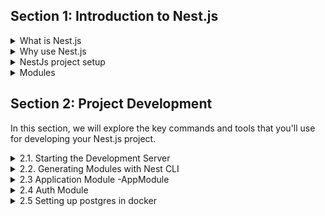 ## Section 1: Introduction to Nest.js
<details>
  <summary>What is Nest.js</summary>

# What is Nest.js?

Nest.js is a progressive Node.js framework for building efficient and scalable server-side applications. It is built on top of Express (by default) and uses TypeScript. Nest.js provides a level of abstraction above these common Node.js frameworks but also exposes their APIs to the developer. This allows for easy use of the myriad third-party modules available for each platform.


</details>

<details>
  <summary>Why use Nest.js</summary>

# Why Use Nest.js?

Nest.js offers several advantages making it a compelling choice for server-side development:

## Structure
Nest.js provides a clear and well-defined structure right from the start. This structure helps in organizing the application and makes it more maintainable in the long run.

## Modularity
The framework emphasizes modularity, allowing developers to break down their application into different modules. This makes the codebase more manageable and scalable.

## TypeScript
Nest.js is built with TypeScript support and encourages its use, although it still enables developers to write in pure JavaScript. TypeScript provides strong typing and object-oriented programming features, leading to more robust and error-free code.

## GraphQL Integration
Nest.js has excellent support for GraphQL, a powerful query language for APIs, and provides a straightforward way of building efficient and scalable APIs.

## Microservices
It is well-suited for building microservice architectures, offering various tools and features to handle inter-service communication effectively.

## RESTful API Development
Nest.js is a great choice for building RESTful APIs with its rich set of decorators and modules, simplifying the handling of HTTP requests and responses.

## Easy Documentation
With tools like Swagger, Nest.js makes it easy to document your APIs, which is essential for large-scale applications and teams.

## Popularity
Nest.js has been gaining popularity rapidly in the Node.js community due to its robust architecture and the convenience it offers. This popularity has led to a growing community and ecosystem, providing support and resources for developers.

</details>

<details>
  <summary>NestJs project setup</summary>

# NestJs project setup?

### installation
```shell
$ npm i -g @nestjs/cli
$ nest new project-name
```


</details>

<details>
  <summary>Modules</summary>

# What is Module?
[Link to Nest.js Modules Documentation](https://docs.nestjs.com/modules)

<details>
  <summary>Concept Module</summary>
  
 
  ### Key Points about Nest.js Modules:

- **Organization**: Modules are the primary way of organizing controllers, services, and other elements in Nest.js. Each module is a class decorated with `@Module()`.

- **Encapsulation**: They encapsulate providers (like services) and controllers, ensuring a clear and structured architecture. This means that everything that is related to a specific feature or functionality is bundled together.

- **Reusability**: You can easily reuse a module in different parts of your application, just like how you might reuse a set of tools for different projects.

- **Modularity**: This concept promotes a modular architecture, encouraging you to divide your application into distinct features with their boundaries. It's like building a Lego structure, where each block (or module) has its specific place and purpose.

- **Structure**: A typical module might include components like controllers to handle incoming requests, providers for business logic, and imports of other modules if needed.

### Example:

Here's a simple example of a Nest.js module:

```typescript
  import { Module } from '@nestjs/common';
  import { YourService } from './your.service';
  import { YourController } from './your.controller';

  @Module({
    imports: [],
    controllers: [YourController],
    providers: [YourService],
  })
  export class YourModule {}
```
In this example:

- `@Module()` is a decorator indicating that `YourModule` is a Nest.js module.

- Inside the `@Module()` decorator, `controllers` and `providers` are specified, which themselves are classes decorated with `@Controller()` and `@Injectable()` respectively.

## What is a Decorator?

A decorator in programming, particularly in Nest.js and other TypeScript-based frameworks, is a special kind of declaration that can be attached to a class declaration, method, accessor, property, or parameter. Decorators use the form `@expression`, where `expression` must evaluate to a function that will be called at runtime with information about the decorated declaration.

### Key Points about Decorators:

- **Metadata Attachment**: Decorators are a way to add metadata to your class, method, etc. This metadata can then be used to modify the behavior of your code at runtime.
  

  <details>
    <summary>Explain what is the metadata</summary>

    ## Understanding Metadata in Programming

  Metadata, in the context of programming and particularly in frameworks like Nest.js, refers to data that provides information about other data. It's akin to a set of instructions or details that describes the characteristics, properties, or features of your code elements. This concept is crucial in comprehending how decorators work in Nest.js and other TypeScript-based frameworks.

  ### Exploring Metadata in Programming:

  - **Description of Data**: Metadata is essentially data about data. To illustrate, consider a library where metadata about a book includes details like its title, author, publication date, and genre. In programming, metadata describes aspects such as the behavior of classes, methods, or properties.

  - **Role in Decorators**: In Nest.js, decorators leverage metadata to augment classes, methods, or properties with additional information. This information guides the framework in determining how to treat those elements. For instance, a decorator might inform Nest.js that a particular class functions as a controller and should handle HTTP requests.

  - **Runtime Influence**: Metadata can influence how your code behaves during runtime. The framework reads the metadata and takes specific actions based on it. For instance, metadata can dictate how dependency injection is managed or how routing is configured in a web application.

  - **Reflection**: TypeScript and Nest.js often utilize a feature called reflection to access and utilize metadata. Reflection is a programming mechanism that allows inspection and modification of the structure and behavior of your program at runtime.

  ### Example in Nest.js:

  Let's consider a simple controller in Nest.js:

  ```typescript
  import { Controller, Get } from '@nestjs/common';

  @Controller('users')
  export class UsersController {
    @Get()
    findAll() {
      //...
    }
  }
  ```
  Here's how metadata is applied in this scenario:

  - `@Controller('users')`: This decorator is used to associate metadata with the `UsersController` class, indicating that it serves as a controller for handling HTTP requests directed at the `/users` endpoint.

  - `@Get()`: This decorator is employed to associate metadata with the `findAll` method, explicitly specifying that it's intended to handle GET requests.

  </details>




- **Declarative Programming**: Decorators allow for a more declarative style of programming. Instead of explicitly writing code to handle certain behaviors, you can use decorators to manage this for you.

- **Common Uses in Nest.js**: In Nest.js, decorators are used for routing, dependency injection, module declaration, etc.

### Relationship between Decorators and Modules in Nest.js

In Nest.js, modules and decorators are closely related and work together to provide structure and functionality to your application.

- **Modules as Decorators**: The `@Module()` decorator is used to define a module. This decorator takes an object that can have properties like providers, controllers, imports, and exports. These properties tell Nest.js how to assemble the application.

- **Structural Organization**: Modules use decorators not just for their own definition, but also to organize other parts of the application. For example, controllers and services within a module use decorators like `@Controller()` and `@Injectable()` to declare their role within the module.

- **Dependency Injection**: The decorators in Nest.js, particularly within modules, facilitate dependency injection. This allows for loosely coupled design, enhancing modularity and maintainability of the application.

</details>
</details>



## Section 2: Project Development

In this section, we will explore the key commands and tools that you'll use for developing your Nest.js project.

<details>
  <summary>2.1. Starting the Development Server</summary>

### 2.1. Starting the Development Server

To kickstart your project development, you'll need to start the development server. The following command will be your go-to:

```bash
npm run start:dev
```

Running `npm run start:dev` will launch your Nest.js application in development mode, enabling features like hot-reloading for rapid development. This command is crucial for a smooth development workflow.

</details>


<details>
  <summary>2.2. Generating Modules with Nest CLI</summary>

### 2.2. Generating Modules with Nest CLI

[Nest CLI](https://docs.nestjs.com/cli/overview) (Command Line Interface) is a powerful tool for scaffolding various parts of your Nest.js application. One of the fundamental tasks in building your application is creating modules.

To generate a module, use the following Nest CLI command:

```bash
nest g module user
```
This command creates a new module named "user" with all the necessary files and boilerplate code. Modules are a fundamental concept in Nest.js for organizing your application into logical units, and this command helps you get started quickly.

### We will using `nest g module user` &  `nest g module bookmark` to create user and bookmark module

</details>

<details>
  <summary>2.3 Application Module -AppModule </summary>

### 2.3 Application Module (`AppModule`)

The `AppModule` is the main module of your Nest.js application. It defines the modules that your application depends on.

```typescript
import { Module } from '@nestjs/common';
import { AuthModule } from './auth/auth.module';
import { UserModule } from './user/user.module';
import { BookmarkModule } from './bookmark/bookmark.module';
import { PrismaModule } from './prisma/prisma.module';

@Module({
  imports: [AuthModule, UserModule, BookmarkModule, PrismaModule],
})
export class AppModule {}
```
**2.3.1 Auth Module (AuthModule)**
The AuthModule provides authentication-related features for your application.

**2.3.2 User Module (UserModule)**
The UserModule is responsible for managing user-related functionalities.

**2.3.3 Bookmark Module (BookmarkModule)**
The BookmarkModule handles bookmark-related operations in your application.

</details>

<details>
<summary>2.4 Auth Module</summary>

### 2.4 Auth Module

<details>
  <summary>The concept of Dependency Injection  </summary>

  ## What is Dependency Injection?

Dependency Injection (DI) is a design pattern used in software development to achieve Inversion of Control (IoC) between classes and their dependencies. Here's a simple way to understand it:

Imagine you're building a robot. Instead of hard-wiring all its parts, you design it so that you can plug in different components (like a battery, sensors, etc.). This makes your robot flexible and easier to upgrade or repair.

In programming, DI allows you to "inject" objects into a class, rather than having the class create the object itself. This makes your code more modular, testable, and maintainable.

### How Dependency Injection Works in Nest.js:

**Providers**: In Nest.js, services (also known as providers) are often the dependencies that get injected. These are classes annotated with the `@Injectable()` decorator.

**Injecting Providers**: When a class (like a controller) needs a service, Nest.js injects an instance of the service into the class. The controller doesn't need to know where the service comes from or how it's created.

**Modules and Providers**: The `@Module()` decorator is used to organize providers. It tells Nest.js which providers are available for injection and how they should be scoped.

### Example:

Here's a basic example of how dependency injection works in Nest.js:

```typescript
import { Injectable } from '@nestjs/common';

@Injectable()
export class YourService {
  doSomething(): string {
    return "Doing something!";
  }
}

import { Controller, Get } from '@nestjs/common';
import { YourService } from './your.service';

@Controller()
export class YourController {
  constructor(private yourService: YourService) {}

  @Get()
  getSomething(): string {
    return this.yourService.doSomething();
  }
}
```
### In this example:

- `YourService` is a provider (service).
- `YourController` is a consumer of `YourService`.
- Nest.js automatically injects an instance of `YourService` into `YourController` through the constructor. The controller can then use the service's methods.

### Benefits of Dependency Injection:

- **Loose Coupling**: Your classes don't depend on specific implementations of their dependencies, making them more flexible.

- **Easier Testing**: You can easily replace real services with mock objects in tests.

- **Modularity**: It encourages a modular structure, where different parts of your application can be developed and maintained independently.


</details>

### AuthService

```typescript
 import { Injectable } from '@nestjs/common';


@Injectable()
export class AuthService {
 signup(){
  return {msg: 'I have signed up'}
 }

 signin(){
  return {msg: 'I have signed in'}
 }

}

```

### AuthController

```typescript
import { Controller, Post } from '@nestjs/common';
import { AuthService } from './auth.service';

@Controller('auth')
export class AuthController {
  constructor(private authService: AuthService) {}

  @Post('signup')
  signup() {
    return this.authService.signup();
  }

  @Post('signin')
  signin() {
    return this.authService.signin();
  }
}

```

### AuthModule

```typescript
import { Module } from '@nestjs/common';
import { AuthController } from './auth.controller';
import { AuthService } from './auth.service';

@Module({
  controllers: [AuthController],
  providers: [AuthService],
})
export class AuthModule {}


```
</details>

<details>
<summary>2.5 Setting up postgres in docker</summary>


## 2.5 Setting up PostgreSQL in Docker

In this section, we'll guide you through the process of setting up a PostgreSQL database in Docker for your Nest.js application.

### Install Docker

Before you proceed, make sure you have Docker installed on your system. You can download and install Docker from the official website: [Docker Downloads](https://www.docker.com/get-started).

### Configuration of Docker Compose

To set up PostgreSQL in Docker, we'll use Docker Compose. Create a `docker-compose.yml` file with the following configuration:

```yaml
version: '3.8'
services:
  dev-db:
    image: postgres:13
    ports:
      - 5434:5432
    environment:
      POSTGRES_USER: postgres
      POSTGRES_PASSWORD: 123
      POSTGRES_DB: nest
    networks:
      - freecodecamp
  test-db:
    image: postgres:13
    ports:
      - 5435:5432
    environment:
      POSTGRES_USER: postgres
      POSTGRES_PASSWORD: 123
      POSTGRES_DB: nest
    networks:
      - freecodecamp
networks:
  freecodecamp:
```
### In this configuration:

- We define two PostgreSQL services, `dev-db` and `test-db`, each using the PostgreSQL version 13 image.
- Ports `5434:5432` and `5435:5432` are mapped to make the database accessible on those ports.
- Environment variables are set for the PostgreSQL user, password, and database name.
- A network named `freecodecamp` is defined for communication between containers.

### Running Docker Compose

To start the PostgreSQL database in Docker, use the following command:

```bash
docker-compose up dev-db -d
```

This command will start the `dev-db`  service in detached mode `(-d)`, allowing it to run in the background. You can replace `dev-db` with `test-db` if you want to start the test database.

With PostgreSQL running in Docker, you're ready to configure your Nest.js application to connect to this database.


```bash
docker ps
```

The docker ps command is used to list the running Docker containers on your system. When you run this command, it will display a list of containers along with relevant information, such as container IDs, names, status, ports, and more.

```bash
docker logs <containerid>
```
The `docker logs <containerid>` command is used to view the logs generated by a specific Docker container. When you run this command and replace `<containerid>` with the actual ID or name of the container you want to inspect, Docker will display the container's logs in your terminal.



</details>


